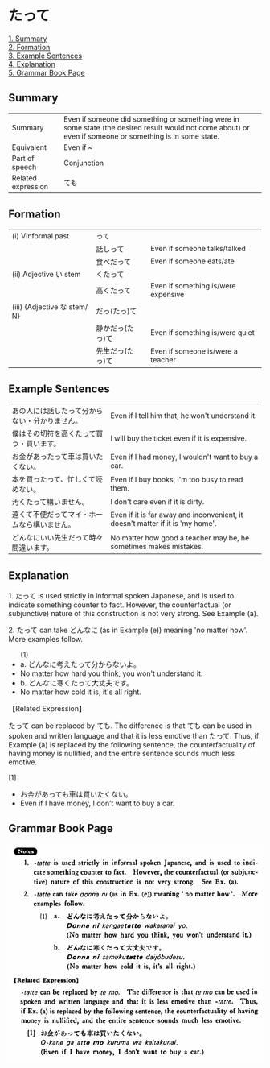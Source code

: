 # たって

[1. Summary](#summary)<br>
[2. Formation](#formation)<br>
[3. Example Sentences](#example-sentences)<br>
[4. Explanation](#explanation)<br>
[5. Grammar Book Page](#grammar-book-page)<br>


## Summary

<table><tr>   <td>Summary</td>   <td>Even if someone did something or something were in some state (the desired result would not come about) or even if someone or something is in some state.</td></tr><tr>   <td>Equivalent</td>   <td>Even if ~</td></tr><tr>   <td>Part of speech</td>   <td>Conjunction</td></tr><tr>   <td>Related expression</td>   <td>ても</td></tr></table>

## Formation

<table class="table"> <tbody><tr class="tr head"> <td class="td"><span class="numbers">(i)</span> <span> <span class="bold">Vinformal past</span></span></td> <td class="td"><span class="concept">って</span> </td> <td class="td"><span>&nbsp;</span></td> </tr> <tr class="tr"> <td class="td"><span>&nbsp;</span></td> <td class="td"><span>話し<span class="concept">って</span></span> </td> <td class="td"><span>Even    if someone talks/talked</span></td> </tr> <tr class="tr"> <td class="td"><span>&nbsp;</span></td> <td class="td"><span>食べだ<span class="concept">って</span></span> </td> <td class="td"><span>Even    if someone eats/ate</span></td> </tr> <tr class="tr head"> <td class="td"><span class="numbers">(ii)</span> <span> <span class="bold">Adjective い stem</span></span></td> <td class="td"><span class="concept">くたって</span> </td> <td class="td"><span>&nbsp;</span></td> </tr> <tr class="tr"> <td class="td"><span>&nbsp;</span></td> <td class="td"><span>高<span class="concept">くたって</span></span> </td> <td class="td"><span>Even    if something is/were expensive</span></td> </tr> <tr class="tr head"> <td class="td"><span class="numbers">(iii)</span> <span> <span class="bold">{Adjective な stem/   N}</span></span></td> <td class="td"><span class="concept">だっ</span><span class="concept">(たっ)て</span> </td> <td class="td"><span>&nbsp;</span></td> </tr> <tr class="tr"> <td class="td"><span>&nbsp;</span></td> <td class="td"><span>静か<span class="concept">だっ</span></span><span class="concept">(たっ)て</span> </td> <td class="td"><span>Even    if something is/were quiet</span></td> </tr> <tr class="tr"> <td class="td"><span>&nbsp;</span></td> <td class="td"><span>先生<span class="concept">だっ</span></span><span class="concept">(たっ)て</span> </td> <td class="td"><span>Even    if someone is/were a teacher</span></td> </tr></tbody></table>

## Example Sentences

<table><tr>   <td>あの人には話したって分からない・分かりません。</td>   <td>Even if I tell him that, he won't understand it.</td></tr><tr>   <td>僕はその切符を高くたって買う・買います。</td>   <td>I will buy the ticket even if it is expensive.</td></tr><tr>   <td>お金があったって車は買いたくない。</td>   <td>Even if I had money, I wouldn't want to buy a car.</td></tr><tr>   <td>本を買ったって、忙しくて読めない。</td>   <td>Even if I buy books, I'm too busy to read them.</td></tr><tr>   <td>汚くたって構いません。</td>   <td>I don't care even if it is dirty.</td></tr><tr>   <td>遠くて不便だってマイ・ホームなら構いません。</td>   <td>Even if it is far away and inconvenient, it doesn't matter if it is 'my home'.</td></tr><tr>   <td>どんなにいい先生だって時々間違います。</td>   <td>No matter how good a teacher may be, he sometimes makes mistakes.</td></tr></table>

## Explanation

<p>1. <span class="cloze">たって</span> is used strictly in informal spoken Japanese, and is used to indicate something counter to fact. However, the counterfactual (or subjunctive) nature of this construction is not very strong. See Example (a).</p>  <p>2. <span class="cloze">たって</span> can take どんなに (as in Example (e)) meaning 'no matter how'. More examples follow.</p>  <ul>(1) <li>a. どんなに考え<span class="cloze">たって</span>分からないよ。</li> <li>No matter how hard you think, you won't understand it.</li> <div class="divide"></div> <li>b. どんなに寒く<span class="cloze">たって</span>大丈夫です。</li> <li>No matter how cold it is, it's all right.</li> </ul>  <p>【Related Expression】</p>  <p><span class="cloze">たって</span> can be replaced by ても. The difference is that ても can be used in spoken and written language and that it is less emotive than <span class="cloze">たって</span>. Thus, if Example (a) is replaced by the following sentence, the counterfactuality of having money is nullified, and the entire sentence sounds much less emotive.</p>  <p>[1]</p>  <ul> <li>お金があっても車は買いたくない。</li> <li>Even if I have money, I don’t want to buy a car.</li> </ul>

## Grammar Book Page

![](../img/Basicたって.png)

